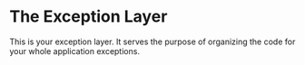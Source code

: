 The Exception Layer
===================

This is your exception layer. It serves the purpose of organizing the code
for your whole application exceptions.
